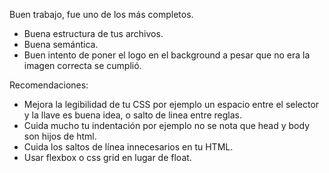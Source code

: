 Buen trabajo, fue uno de los más completos.

- Buena estructura de tus archivos.
- Buena semántica.
- Buen intento de poner el logo en el background a pesar que no era la imagen correcta se cumplió.

Recomendaciones:

- Mejora la legibilidad de tu CSS por ejemplo un espacio entre el selector y la llave es buena idea, o salto de linea entre reglas.
- Cuida mucho tu indentación por ejemplo no se nota que head y body son hijos de html.
- Cuida los saltos de línea innecesarios en tu HTML.
- Usar flexbox o css grid en lugar de float.
